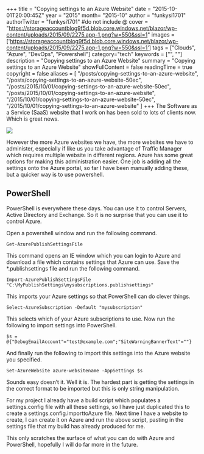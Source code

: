 +++
title = "Copying settings to an Azure Website"
date = "2015-10-01T20:00:45Z"
year = "2015"
month= "2015-10"
author = "funkysi1701"
authorTwitter = "funkysi1701" #do not include @
cover = "https://storageaccountblog9f5d.blob.core.windows.net/blazor/wp-content/uploads/2015/09/2275.app-1.png?w=550&ssl=1"
images = ['https://storageaccountblog9f5d.blob.core.windows.net/blazor/wp-content/uploads/2015/09/2275.app-1.png?w=550&ssl=1']
tags = ["Clouds", "Azure", "DevOps", "Powershell"]
category="tech"
keywords = ["", ""]
description =  "Copying settings to an Azure Website"
summary = "Copying settings to an Azure Website"
showFullContent = false
readingTime = true
copyright = false
aliases = [
    "/posts/copying-settings-to-an-azure-website",
    "/posts/copying-settings-to-an-azure-website-50ec",
    "/posts/2015/10/01/copying-settings-to-an-azure-website-50ec",
    "/posts/2015/10/01/copying-settings-to-an-azure-website",
    "/2015/10/01/copying-settings-to-an-azure-website-50ec",
    "/2015/10/01/copying-settings-to-an-azure-website"
]
+++
The Software as a Service (SaaS) website that I work on has been sold to lots of clients now. Which is great news.

![](https://storageaccountblog9f5d.blob.core.windows.net/blazor/wp-content/uploads/2015/09/2275.app-1.png?w=550&ssl=1)

However the more Azure websites we have, the more websites we have to administer, especially if like us you take advantage of Traffic Manager which requires multiple website in different regions. Azure has some great options for making this administration easier. One job is adding all the settings onto the Azure portal, so far I have been manually adding these, but a quicker way is to use powershell.

## PowerShell

PowerShell is everywhere these days. You can use it to control Servers, Active Directory and Exchange. So it is no surprise that you can use it to control Azure.

Open a powershell window and run the following command.

```
Get-AzurePublishSettingsFile
```
This command opens an IE window which you can login to Azure and download a file which contains settings that Azure can use. Save the *.publishsettings file and run the following command.

```
Import-AzurePublishSettingsFile "C:\MyPublishSettings\mysubscriptions.publishsettings"
```
This imports your Azure settings so that PowerShell can do clever things.

```
Select-AzureSubscription -Default "mysubscription"
```
This selects which of your Azure subscriptions to use. Now run the following to import settings into PowerShell.

```
$s = @{"DebugEmailAccount"="test@example.com";"SiteWarningBannerText"=""}
```
And finally run the following to import this settings into the Azure website you specified.

```
Set-AzureWebsite azure-websitename -AppSettings $s
```
Sounds easy doesn’t it. Well it is. The hardest part is getting the settings in the correct format to be imported but this is only string manipulation.

For my project I already have a build script which populates a settings.config file with all these settings, so I have just duplicated this to create a settings.config.importtoAzure file. Next time I have a website to create, I can create it on Azure and run the above script, pasting in the settings file that my build has already produced for me.

This only scratches the surface of what you can do with Azure and PowerShell, hopefully I will do far more in the future.